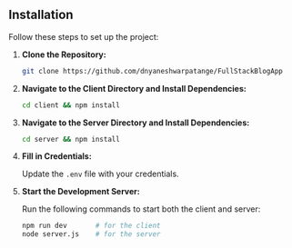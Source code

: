 
## Installation

Follow these steps to set up the project:

1. **Clone the Repository:**

   ```bash
   git clone https://github.com/dnyaneshwarpatange/FullStackBlogApp
   ```

2. **Navigate to the Client Directory and Install Dependencies:**

   ```bash
   cd client && npm install
   ```

3. **Navigate to the Server Directory and Install Dependencies:**

   ```bash
   cd server && npm install
   ```

4. **Fill in Credentials:**

   Update the `.env` file with your credentials.

5. **Start the Development Server:**

   Run the following commands to start both the client and server:

   ```bash
   npm run dev       # for the client
   node server.js    # for the server
   ```
